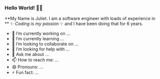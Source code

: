 ### Hello World! 🤔👋

**My Name is Juliet. I am a software engineer with loads of experience in ** ✨ _Coding is my passion_ ✨ and I have been doing that for 6 years.

- 🔭 I’m currently working on ...
- 🌱 I’m currently learning ...
- 👯 I’m looking to collaborate on ...
- 🤔 I’m looking for help with ...
- 💬 Ask me about ...
- 📫 How to reach me: ...
- 😄 Pronouns: ...
- ⚡ Fun fact: ...

